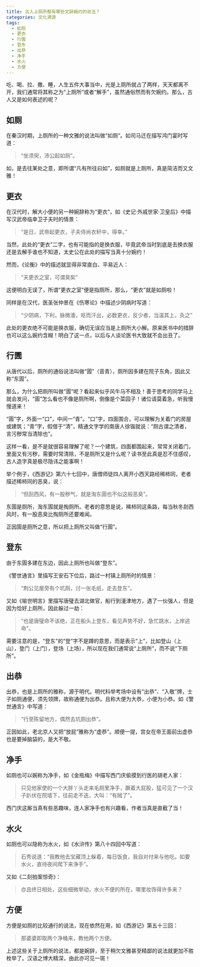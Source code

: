 ```yaml
---
title: 古人上厕所都有哪些文辞婉约的说法？
categories: 文化溯源
tags: 
  - 如厕
  - 更衣
  - 行圊
  - 登东
  - 出恭
  - 净手
  - 水火
  - 方便
---
```

吃、喝、拉、撒、睡，人生五件大事当中，光是上厕所就占了两样，天天都离不开，我们通常将其称之为“上厕所”或者“解手”，虽然通俗然而有欠婉约。那么，古人又是如何表述的呢？


## 如厕

在秦汉时期，上厕所的一种文雅的说法叫做“如厕”。如司马迁在描写鸿门宴时写道：

> “坐须臾，沛公起如厕”。

如，是去往某处之意，即所谓“凡有所往曰如”，如厕就是上厕所，真是简洁而又文雅！


## 更衣

在汉代时，解大小便的另一种婉辞称为“更衣”，如《史记·外戚世家·卫皇后》中描写汉武帝临幸卫子夫时的情景：

> “是日，武帝起更衣，子夫侍尚衣轩中，得幸。”

当然，此处的“更衣”二字，也有可能指的是换衣服，毕竟武帝当时到底是去换衣服还是去解手谁也不知道，太史公在此处的描写当真十分婉约！

然而，《论衡》中的描述就显得非常直白、平易近人：

> “夫更衣之室，可谓臭矣”

这便明白无误了，所谓“更衣之室”便是指厕所，那么，“更衣”就是如厕啦！

同样是在汉代，医圣张仲景在《伤寒论》中描述少阴病时写道：

> “少阴病，下利，脉微濇，呕而汗出，必数更衣，反少者，当温其上，灸之”

此处的更衣绝不可能是换衣服，确切无误应当是上厕所大小解。原来医书中的措辞也可以这么婉约含糊！明白了这一点，以后与人谈论医书大致就不会出丑了。


## 行圊

从唐代以后，厕所的通俗说法叫做“圊”（音青），厕所因多建在院子东角，因此又称“东圊”。

那么，为什么把厕所叫做“圊”呢？看起来似乎风牛马不相及！善于思考的同学马上就会发问，“圊”怎么看也不像是厕所啊，倒像是个菜园子！诸位请莫着急，听我慢慢道来！

“圊”字，外面一“口”，中间一“青”。“口”字，四面围合，可以理解为关着门的房屋或建筑；“青”字，假借于“清”，精通文字学的南唐人徐锴就说：“厕古谓之清者，言污秽常当清除也”。

这样一看，是不是就很容易理解了呢？一个建筑，四面都围起来，常常关闭着门，里面又有污秽，需要时常清除，不是厕所又是什么呢？读书至此真是忍不住感叹，古人造字真是极尽隐讳之能事啊！

举个例子，《西游记》第六十七回中，唐僧师徒四人离开小西天路经稀柿同，老者描述稀柿同的恶臭，说：

> “但刮西风，有一股秽气，就是淘东圊也不似这般恶臭”。

东圊是厕所，淘东圊就是掏厕所。老者的意思是说，稀柿同这条路，每当秋冬刮西风时，有一股恶臭比掏厕所还要难闻。

正因圊是厕所之意，所以把上厕所又叫做“行圊”。


## 登东

由于东圊多建在东边，因此上厕所也叫做“登东”。

《警世通言》里描写王安石下位后，路过一村镇上厕所时的情景：

> “荆公见屋旁有个坑厕，讨一张毛纸，走去登东”。

又如《喻世明言》里描写唐璧去湖北做官，船行到潼津地方，遇了一伙强人，但是因为恰好上厕所，因此躲过一劫：

> “也是唐璧命不该绝，正在船头上登东，看见声势不好，急忙跳水，上岸逃命”。

需要注意的是，“登东"的“登”字不是蹲的意思，而是表示“上”，比如登山（上山），登门（上门），登场（上场），所以现在我们通常说“上厕所”，而不说“下厕所”。


## 出恭

出恭，也是上厕所的雅称，源于明代。明代科举考场中设有“出恭”、“入敬”牌，士子如厕通便，须先领牌，故称通便为出恭。且称大便为大恭，小便为小恭。如《警世通言》中写道：

> “行至陈留地方，偶然去坑厕出恭”。

正因如此，老北京人又把“放屁”雅称为“虚恭”。顺便一提，宫女在帝王面前出虚恭也是要掉脑袋的，是大不敬。


## 净手

如厕也可以婉称为净手，如《金瓶梅》中描写西门庆偷摸到行医的胡老人家：

> 只见他家使的一个大胖丫头走来毛厕里净手，蹶着大屁股，猛可见了一个汉子趴伏在院墙下，往前走不迭，大叫：“有贼了”。

西门庆这厮当真有些恶趣味，连人家净手也有兴趣看，作者当真是直截了当！


## 水火

如厕也可以隐称为水火，如《水浒传》第八十四回中写道：

> 石秀说道：“我教他去宝藏顶上躲着，每日饭食，我自对付来与他吃。如要水火，直待夜间爬下来浄手”。

又如《二刻拍案惊奇》：

> 亦且终日相处，这些细微举动，水火不便的所在，哪里妆饰得许多来？


## 方便

方便是如厕的比较通行的说法，现在依然在用，如《西游记》第五十三回：

> 那婆婆即取两个净桶来，教他两个方便。


上述这些关于上厕所的说法，都是婉辞，至于稍欠文雅甚至精鄙的说法就更加不胜枚举了。汉语之博大精深，由此亦可见一斑！
